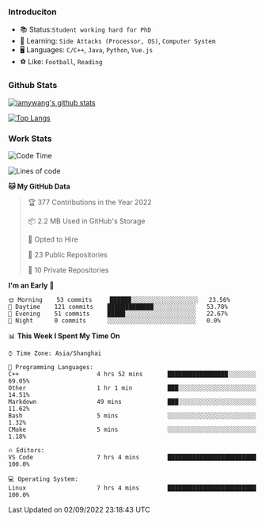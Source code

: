 ### Introduciton

- 📚 Status:`Student working hard for PhD`
- 🔎 Learning: `Side Attacks (Processor, OS)`, `Computer System`
- 🖥️ Languages: `C/C++`, `Java`, `Python`, `Vue.js`
- ⚽ Like: `Football`, `Reading`

### Github Stats

[![iamywang's github stats](https://github-readme-stats.vercel.app/api?username=iamywang&count_private=true&show_icons=true)]()

[![Top Langs](https://github-readme-stats.vercel.app/api/top-langs/?username=iamywang&layout=compact)]()

### Work Stats

<!--START_SECTION:waka-->
![Code Time](http://img.shields.io/badge/Code%20Time-525%20hrs%2038%20mins-blue)

![Lines of code](https://img.shields.io/badge/From%20Hello%20World%20I%27ve%20Written--47%20Thousand%20lines%20of%20code-blue)

**🐱 My GitHub Data** 

> 🏆 377 Contributions in the Year 2022
 > 
> 📦 2.2 MB Used in GitHub's Storage 
 > 
> 💼 Opted to Hire
 > 
> 📜 23 Public Repositories 
 > 
> 🔑 10 Private Repositories  
 > 
**I'm an Early 🐤** 

```text
🌞 Morning    53 commits     ██████░░░░░░░░░░░░░░░░░░░   23.56% 
🌆 Daytime    121 commits    █████████████░░░░░░░░░░░░   53.78% 
🌃 Evening    51 commits     █████░░░░░░░░░░░░░░░░░░░░   22.67% 
🌙 Night      0 commits      ░░░░░░░░░░░░░░░░░░░░░░░░░   0.0%

```


📊 **This Week I Spent My Time On** 

```text
⌚︎ Time Zone: Asia/Shanghai

💬 Programming Languages: 
C++                      4 hrs 52 mins       █████████████████░░░░░░░░   69.05% 
Other                    1 hr 1 min          ███░░░░░░░░░░░░░░░░░░░░░░   14.51% 
Markdown                 49 mins             ███░░░░░░░░░░░░░░░░░░░░░░   11.62% 
Bash                     5 mins              ░░░░░░░░░░░░░░░░░░░░░░░░░   1.32% 
CMake                    5 mins              ░░░░░░░░░░░░░░░░░░░░░░░░░   1.18%

🔥 Editors: 
VS Code                  7 hrs 4 mins        █████████████████████████   100.0%

💻 Operating System: 
Linux                    7 hrs 4 mins        █████████████████████████   100.0%

```


 Last Updated on 02/09/2022 23:18:43 UTC
<!--END_SECTION:waka-->
